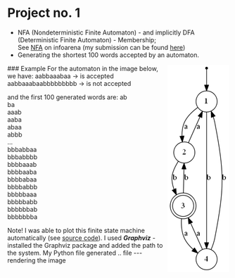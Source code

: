 #  Project no. 1



- NFA (Nondeterministic Finite Automaton) - and implicitly DFA (Deterministic Finite Automaton) - Membership;\
 See [NFA](https://infoarena.ro/problema/nfa) on infoarena (my submission can be found [here](https://infoarena.ro/job_detail/2590331))
- Generating the shortest 100 words accepted by an automaton.

<img align="right" src="draw-finite-state-machine/automaton.gv.png">
### Example
For the automaton in the image below, we have:
aabbaaabaa -> is accepted
aabbaaabaabbbbbbbbb -> is not accepted

and the first 100 generated words are:
ab\
ba\
aaab\
aaba\
abaa\
abbb\
...\
bbbabbaa\
bbbabbbb\
bbbbaaab\
bbbbaaba\
bbbbabaa\
bbbbabbb\
bbbbbaaa\
bbbbbabb\
bbbbbbab\
bbbbbbba

Note! I was able to plot this finite state machine automatically (see [source code](draw-finite-state-machine/app.py)). I used ***Graphviz*** - installed the Graphviz package and added the path to the system. My Python file generated .. file --- rendering the image
